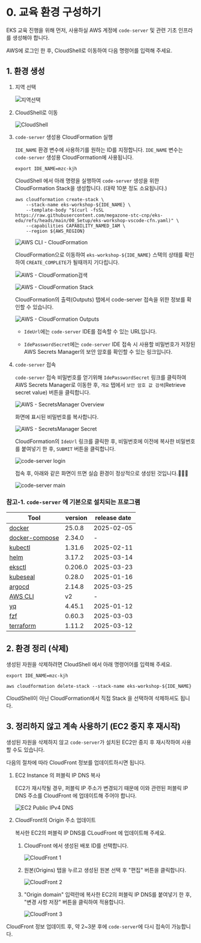 # 0. 교육 환경 구성하기

EKS 교육 진행을 위해 먼저, 사용하실 AWS 계정에 `code-server` 및 관련 기초 인프라를 생성해야 합니다.

AWS에 로그인 한 후, CloudShell로 이동하여 다음 명령어를 입력해 주세요.

## 1. 환경 생성
1. 지역 선택
   
   ![지역선택](./images/region.png)

2. CloudShell로 이동
   
   ![CloudShell](./images/cloudshell.png)

3. `code-server` 생성용 CloudFormation 실행

   `IDE_NAME` 환경 변수에 사용하기를 원하는 ID를 지정합니다.
   `IDE_NAME` 변수는 `code-server` 생성용 CloudFormation에 사용됩니다.
   ```shell
   export IDE_NAME=mzc-kjh
   ```

   CloudShell 에서 아래 명령을 실행하여 `code-server` 생성을 위한 CloudFormation Stack을 생성합니다. (대략 10분 정도 소요됩니다.)

   ```shell
   aws cloudformation create-stack \
       --stack-name eks-workshop-${IDE_NAME} \
       --template-body "$(curl -fsSL https://raw.githubusercontent.com/megazone-stc-cnp/eks-edu/refs/heads/main/00_Setup/eks-workshop-vscode-cfn.yaml)" \
       --capabilities CAPABILITY_NAMED_IAM \
       --region ${AWS_REGION}
   ```
   ![AWS CLI - CloudFormation](./images/aws-cli-cloudformation.png)

   CloudFormation으로 이동하여 `eks-workshop-${IDE_NAME}` 스택의 상태를 확인하여 `CREATE_COMPLETE`가 될때까지 기다립니다.

   ![AWS - CloudFormation검색](./images/aws-cloudformation-1.png)

   ![AWS - CloudFormation Stack](./images/aws-cloudformation-2.png)
   
   CloudFormation의 출력(Outputs) 탭에서 code-server 접속을 위한 정보를 확인할 수 있습니다.

   ![AWS - CloudFormation Outputs](./images/aws-cloudformation-outputs.png)

   - `IdeUrl`에는 `code-server` IDE를 접속할 수 있는 URL입니다.
   
   - `IdePasswordSecret`에는 `code-server` IDE 접속 시 사용할 비밀번호가 저장된 AWS Secrets Manager의 보안 암호를 확인할 수 있는 링크입니다.

4. `code-server` 접속
   
   `code-server` 접속 비밀번호를 얻기위해 `IdePasswordSecret` 링크를 클릭하여 AWS Secrets Manager로 이동한 후, `개요` 탭에서 `보안 암호 값 검색`(Retrieve secret value) 버튼을 클릭합니다.

   ![AWS - SecretsManager Overview](./images/aws-secretsmanager-secret-1.png)

   화면에 표시된 비밀번호를 복사합니다.

   ![AWS - SecretsManager Secret](./images/aws-secretsmanager-secret-2.png)

   CloudFormation의 `IdeUrl` 링크를 클릭한 후, 비밀번호에 이전에 복사한 비밀번호를 붙여넣기 한 후, `SUBMIT` 버튼을 클릭합니다.

   ![code-server login](./images/code-server-login.png)

   접속 후, 아래와 같은 화면이 뜨면 실습 환경이 정상적으로 생성된 것입니다.🎉🎉🎉
   
   ![code-server main](./images/code-server-main.png)

### 참고-1. `code-server` 에 기본으로 설치되는 프로그램

| Tool | version | release date |
| ---- | ------- | ------------ |
| [docker](https://github.com/moby/moby) | 25.0.8 | 2025-02-05 |
| [docker-compose](https://github.com/docker/compose) | 2.34.0 | - |
| [kubectl](https://kubernetes.io/docs/reference/kubectl/) | 1.31.6 | 2025-02-11 |
| [helm](https://helm.sh) | 3.17.2 | 2025-03-14 |
| [eksctl](https://github.com/eksctl-io/eksctl) | 0.206.0 | 2025-03-23 |
| [kubeseal](https://github.com/bitnami-labs/sealed-secrets) | 0.28.0 | 2025-01-16 |
| [argocd](https://github.com/argoproj/argo-cd) | 2.14.8 | 2025-03-25 |
| [AWS CLI](https://aws.amazon.com/ko/cli/) | v2 | - |
| [yq](https://github.com/mikefarah/yq) | 4.45.1 | 2025-01-12 |
| [fzf](https://github.com/junegunn/fzf) | 0.60.3 | 2025-03-03 |
| [terraform](https://www.terraform.io/) | 1.11.2 | 2025-03-12 |

## 2. 환경 정리 (삭제)

생성된 자원을 삭제하려면 CloudShell 에서 아래 명령어어를 입력해 주세요.

```shell
export IDE_NAME=mzc-kjh

aws cloudformation delete-stack --stack-name eks-workshop-${IDE_NAME}
```

CloudShell이 아닌 CloudFormation에서 직접 Stack 을 선택하여 삭제하셔도 됩니다.

## 3. 정리하지 않고 계속 사용하기 (EC2 중지 후 재시작)

생성된 자원을 삭제하지 않고 `code-server`가 설치된 EC2만 중지 후 재시작하여 사용할 수도 있습니다.

다음의 절차에 따라 CloudFront 정보를 업데이트하시면 됩니다.

1. EC2 Instance 의 퍼블릭 IP DNS 복사
   
   EC2가 재시작될 경우, 퍼블릭 IP 주소가 변경되기 때문에 이와 관련된 퍼블릭 IP DNS 주소를 CloudFront 에 업데이트해 주어야 합니다.

   ![EC2 Public IPv4 DNS](images/ec2-public-ipv4-dns.png)

2. CloudFront의 Origin 주소 업데이트
   
   복사한 EC2의 퍼블릭 IP DNS를 CLoudFront 에 업데이트해 주세요.
   
   1. CloudFront 에서 생성된 배포 ID를 선택합니다.
      
      ![CloudFront 1](images/cloudfront-1.png)

   2. 원본(Origins) 탭을 누르고 생성된 원본 선택 후 "편집" 버튼을 클릭합니다.
      
      ![CloudFront 2](images/cloudfront-2.png)

   3. "Origin domain" 입력란에 복사한 EC2의 퍼블릭 IP DNS를 붙여넣기 한 후, "변경 사항 저장" 버튼을 클릭하여 적용합니다.
      
      ![CloudFront 3](images/cloudfront-3.png)

CloudFront 정보 업데이트 후, 약 2~3분 후에 `code-server`에 다시 접속이 가능합니다.